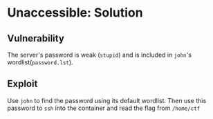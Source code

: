# Unaccessible: Solution

## Vulnerability

The server's password is weak (`stupid`) and is included in `john`'s wordlist(`password.lst`).

## Exploit

Use `john` to find the password using its default wordlist.
Then use this password to `ssh` into the container and read the flag from `/home/ctf`
